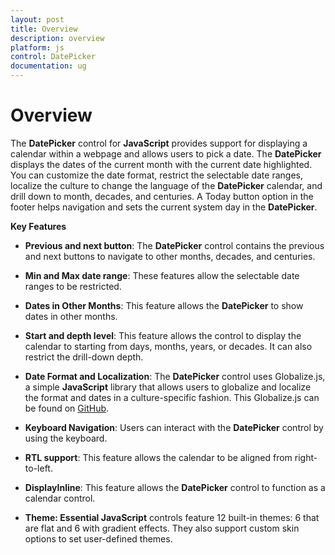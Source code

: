 ```yaml
---
layout: post
title: Overview
description: overview
platform: js
control: DatePicker
documentation: ug
---
```


# Overview

The **DatePicker** control for **JavaScript** provides support for displaying a calendar within a webpage and allows users to pick a date. The **DatePicker** displays the dates of the current month with the current date highlighted. You can customize the date format, restrict the selectable date ranges, localize the culture to change the language of the **DatePicker** calendar, and drill down to month, decades, and centuries. A Today button option in the footer helps navigation and sets the current system day in the **DatePicker**.

**Key Features**

* **Previous and next button**: The **DatePicker** control contains the previous and next buttons to navigate to other months, decades, and centuries.

* **Min and Max date range**: These features allow the selectable date ranges to be restricted.

* **Dates in Other Months**: This feature allows the **DatePicker** to show dates in other months.

* **Start and depth level**: This feature allows the control to display the calendar to starting from days, months, years, or decades. It can also restrict the drill-down depth. 

* **Date Format and Localization**: The **DatePicker** control uses Globalize.js, a simple **JavaScript** library that allows users to globalize and localize the format and dates in a culture-specific fashion. This Globalize.js can be found on [GitHub](https://github.com/jquery/globalize).

* **Keyboard Navigation**: Users can interact with the **DatePicker** control by using the keyboard. 

* **RTL support**: This feature allows the calendar to be aligned from right-to-left. 

* **DisplayInline**: This feature allows the **DatePicker** control to function as a calendar control.

* **Theme: Essential JavaScript** controls feature 12 built-in themes: 6 that are flat and 6 with gradient effects. They also support custom skin options to set user-defined themes.



